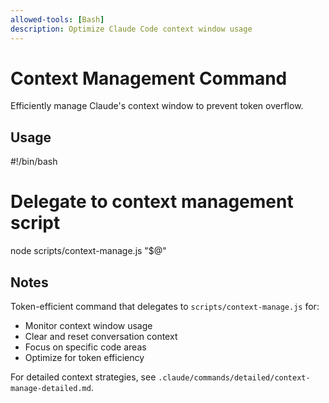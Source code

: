 ```yaml
---
allowed-tools: [Bash]
description: Optimize Claude Code context window usage
---
```


# Context Management Command

Efficiently manage Claude's context window to prevent token overflow.

## Usage

<bash>
#!/bin/bash

# Delegate to context management script
node scripts/context-manage.js "$@"
</bash>

## Notes

Token-efficient command that delegates to `scripts/context-manage.js` for:
- Monitor context window usage
- Clear and reset conversation context
- Focus on specific code areas
- Optimize for token efficiency

For detailed context strategies, see `.claude/commands/detailed/context-manage-detailed.md`.